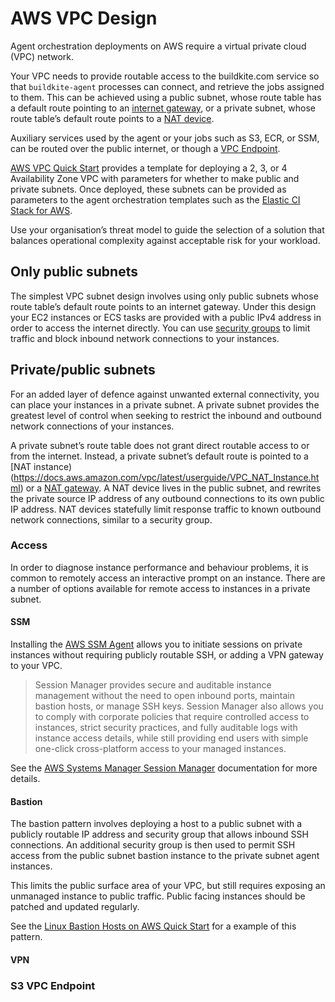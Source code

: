 # AWS VPC Design

Agent orchestration deployments on AWS require a virtual private cloud (VPC)
network.

Your VPC needs to provide routable access to the buildkite.com service
so that `buildkite-agent` processes can connect, and retrieve the jobs assigned
to them. This can be achieved using a public subnet, whose route table has a
default route pointing to an [internet gateway](https://docs.aws.amazon.com/vpc/latest/userguide/VPC_Internet_Gateway.html),
or a private subnet, whose route table’s default route points to a
[NAT device](https://docs.aws.amazon.com/vpc/latest/userguide/vpc-nat.html).

Auxiliary services used by the agent or your jobs such as S3, ECR, or SSM,
can be routed over the public internet, or though a
[VPC Endpoint](https://docs.aws.amazon.com/vpc/latest/privatelink/vpc-endpoints.html).

[AWS VPC Quick Start](https://aws.amazon.com/quickstart/architecture/vpc/)
provides a template for deploying a 2, 3, or 4 Availability Zone VPC with
parameters for whether to make public and private subnets. Once deployed, these
subnets can be provided as parameters to the agent orchestration templates such
as the [Elastic CI Stack for AWS](/docs/agent/v3/elastic_ci_aws).

Use your organisation’s threat model to guide the selection of a solution that
balances operational complexity against acceptable risk for your workload.

## Only public subnets

The simplest VPC subnet design involves using only public subnets whose route
table’s default route points to an internet gateway. Under this design your EC2
instances or ECS tasks are provided with a public IPv4 address in order to
access the internet directly. You can use
[security groups](https://docs.aws.amazon.com/vpc/latest/userguide/VPC_SecurityGroups.html)
to limit traffic and block inbound network connections to your instances.

## Private/public subnets

For an added layer of defence against unwanted external connectivity, you can
place your instances in a private subnet. A private subnet provides the greatest
level of control when seeking to restrict the inbound and outbound network
connections of your instances.

A private subnet’s route table does not grant direct routable access to or from
the internet. Instead, a private subnet’s default route is pointed to a
[NAT instance)(https://docs.aws.amazon.com/vpc/latest/userguide/VPC_NAT_Instance.html)
or a [NAT gateway](https://docs.aws.amazon.com/vpc/latest/userguide/vpc-nat-gateway.html).
A NAT device lives in the public subnet, and rewrites the private source IP
address of any outbound connections to its own public IP address. NAT devices
statefully limit response traffic to known outbound network connections,
similar to a security group.

### Access

In order to diagnose instance performance and behaviour problems, it is common
to remotely access an interactive prompt on an instance. There are a number of
options available for remote access to instances in a private subnet.

#### SSM

Installing the [AWS SSM Agent](https://docs.aws.amazon.com/systems-manager/latest/userguide/ssm-agent.html)
allows you to initiate sessions on private instances without requiring publicly
routable SSH, or adding a VPN gateway to your VPC.

> Session Manager provides secure and auditable instance management without the need to open inbound ports, maintain bastion hosts, or manage SSH keys. Session Manager also allows you to comply with corporate policies that require controlled access to instances, strict security practices, and fully auditable logs with instance access details, while still providing end users with simple one-click cross-platform access to your managed instances.

See the [AWS Systems Manager Session Manager](https://docs.aws.amazon.com/systems-manager/latest/userguide/session-manager.html) documentation for more details.

#### Bastion

The bastion pattern involves deploying a host to a public subnet with a publicly
routable IP address and security group that allows inbound SSH connections. An
additional security group is then used to permit SSH access from the public
subnet bastion instance to the private subnet agent instances.

This limits the public surface area of your VPC, but still requires exposing
an unmanaged instance to public traffic. Public facing instances should be
patched and updated regularly.

See the [Linux Bastion Hosts on AWS Quick Start](https://aws.amazon.com/quickstart/architecture/linux-bastion/)
for a example of this pattern.

#### VPN

### S3 VPC Endpoint

